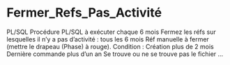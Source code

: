 # Fermer_Refs_Pas_Activité

PL/SQL
Procédure PL/SQL à exécuter chaque 6 mois
Fermez les réfs sur lesquelles il n’y a pas d’activité : tous les 6 mois
Réf manuelle à fermer (mettre le drapeau (Phase) à rouge).
Condition : 
Création plus de 2 mois
Dernière commande plus d’un an
Se trouve ou ne se trouve pas le fichier …

